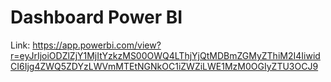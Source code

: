 # Dashboard Power BI
Link: https://app.powerbi.com/view?r=eyJrIjoiODZlZjY1MjItYzkzMS00OWQ4LThjYjQtMDBmZGMyZThiM2I4IiwidCI6Ijg4ZWQ5ZDYzLWVmMTEtNGNkOC1iZWZiLWE1MzM0OGIyZTU3OCJ9
